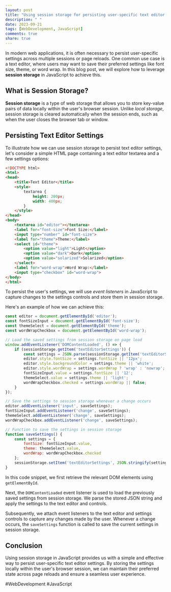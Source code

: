 ```yaml
---
layout: post
title: "Using session storage for persisting user-specific text editor settings in JavaScript"
description: " "
date: 2023-09-21
tags: [WebDevelopment, JavaScript]
comments: true
share: true
---
```


In modern web applications, it is often necessary to persist user-specific settings across multiple sessions or page reloads. One common use case is a text editor, where users may want to save their preferred settings like font size, theme, or word wrap. In this blog post, we will explore how to leverage **session storage** in JavaScript to achieve this.

## What is Session Storage? 

**Session storage** is a type of web storage that allows you to store key-value pairs of data locally within the user's browser session. Unlike *local storage*, session storage is cleared automatically when the session ends, such as when the user closes the browser tab or window.

## Persisting Text Editor Settings

To illustrate how we can use session storage to persist text editor settings, let's consider a simple HTML page containing a text editor textarea and a few settings options:

```html
<!DOCTYPE html>
<html>
<head>
    <title>Text Editor</title>
    <style>
        textarea {
            height: 200px;
            width: 400px;
        }
    </style>
</head>
<body>
    <textarea id="editor"></textarea>
    <label for="font-size">Font Size:</label>
    <input type="number" id="font-size">
    <label for="theme">Theme:</label>
    <select id="theme">
        <option value="light">Light</option>
        <option value="dark">Dark</option>
        <option value="solarized">Solarized</option>
    </select>
    <label for="word-wrap">Word Wrap:</label>
    <input type="checkbox" id="word-wrap">
</body>
</html>
```

To persist the user's settings, we will use *event listeners* in JavaScript to capture changes to the settings controls and store them in session storage.

Here's an example of how we can achieve this:

```javascript
const editor = document.getElementById('editor');
const fontSizeInput = document.getElementById('font-size');
const themeSelect = document.getElementById('theme');
const wordWrapCheckbox = document.getElementById('word-wrap');

// Load the saved settings from session storage on page load
window.addEventListener('DOMContentLoaded', () => {
    if (sessionStorage.getItem('textEditorSettings')) {
        const settings = JSON.parse(sessionStorage.getItem('textEditorSettings'));
        editor.style.fontSize = settings.fontSize || '12px';
        editor.style.backgroundColor = settings.theme || 'white';
        editor.style.wordWrap = settings.wordWrap ? 'wrap' : 'nowrap';
        fontSizeInput.value = settings.fontSize || '12';
        themeSelect.value = settings.theme || 'light';
        wordWrapCheckbox.checked = settings.wordWrap || false;
    }
});

// Save the settings to session storage whenever a change occurs
editor.addEventListener('input', saveSettings);
fontSizeInput.addEventListener('change', saveSettings);
themeSelect.addEventListener('change', saveSettings);
wordWrapCheckbox.addEventListener('change', saveSettings);

// Function to save the settings in session storage
function saveSettings() {
    const settings = {
        fontSize: fontSizeInput.value,
        theme: themeSelect.value,
        wordWrap: wordWrapCheckbox.checked
    };
    sessionStorage.setItem('textEditorSettings', JSON.stringify(settings));
}
```

In this code snippet, we first retrieve the relevant DOM elements using `getElementById`.

Next, the `DOMContentLoaded` event listener is used to load the previously saved settings from session storage. We parse the stored JSON string and apply the settings to the text editor and controls.

Subsequently, we attach event listeners to the text editor and settings controls to capture any changes made by the user. Whenever a change occurs, the `saveSettings` function is called to save the current settings in session storage.

## Conclusion

Using session storage in JavaScript provides us with a simple and effective way to persist user-specific text editor settings. By storing the settings locally within the user's browser session, we can maintain their preferred state across page reloads and ensure a seamless user experience.

#WebDevelopment #JavaScript